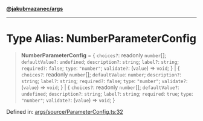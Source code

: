 [**@jakubmazanec/args**](../README.md)

---

# Type Alias: NumberParameterConfig

> **NumberParameterConfig** = \{ `choices?`: readonly `number`[]; `defaultValue?`: `undefined`;
> `description?`: `string`; `label?`: `string`; `required?`: `false`; `type`: `"number"`;
> `validate?`: (`value`) => `void`; \} \| \{ `choices?`: readonly `number`[]; `defaultValue`:
> `number`; `description?`: `string`; `label?`: `string`; `required?`: `false`; `type`: `"number"`;
> `validate?`: (`value`) => `void`; \} \| \{ `choices?`: readonly `number`[]; `defaultValue?`:
> `undefined`; `description?`: `string`; `label?`: `string`; `required`: `true`; `type`: `"number"`;
> `validate?`: (`value`) => `void`; \}

Defined in:
[args/source/ParameterConfig.ts:32](https://github.com/jakubmazanec/tools/blob/5907d31a071e860d7db8b8a00f698d18fe23e18a/packages/args/source/ParameterConfig.ts#L32)

